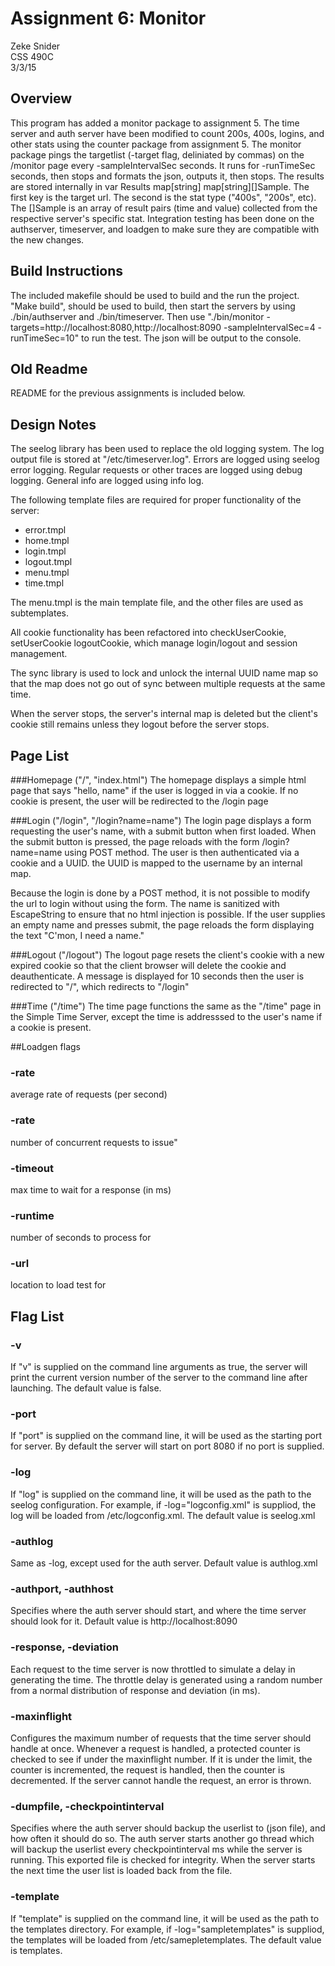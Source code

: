 # Assignment 6: Monitor
Zeke Snider  
CSS 490C  
3/3/15

## Overview
This program has added a monitor package to assignment 5. The time server and auth server have been modified to count 200s, 400s, logins, and other stats using the counter package from assignment 5. The monitor package pings the targetlist (-target flag, deliniated by commas) on the /monitor page every -sampleIntervalSec seconds. It runs for -runTimeSec seconds, then stops and formats the json, outputs it, then stops. The results are stored internally in var Results map[string] map[string][]Sample. The first key is the target url. The second is the stat type ("400s", "200s", etc). The []Sample is an array of result pairs (time and value) collected from the respective server's specific stat. Integration testing has been done on the authserver, timeserver, and loadgen to make sure they are compatible with the new changes.


## Build Instructions
The included makefile should be used to build and the run the project. "Make build", should be used to build, then start the servers by using ./bin/authserver and ./bin/timeserver. Then use "./bin/monitor -targets=http://localhost:8080,http://localhost:8090 -sampleIntervalSec=4 -runTimeSec=10" to run the test. The json will be output to the console.

## Old Readme
README for the previous assignments is included below.  
  



## Design Notes
The seelog library has been used to replace the old logging system. The log output file is stored at "/etc/timeserver.log". Errors are logged using seelog error logging. Regular requests or other traces are logged using debug logging. General info are logged using info log.

The following template files are required for proper functionality of the server:  

* error.tmpl
* home.tmpl
* login.tmpl
* logout.tmpl
* menu.tmpl
* time.tmpl  

The menu.tmpl is the main template file, and the other files are used as subtemplates.  

All cookie functionality has been refactored into checkUserCookie, setUserCookie logoutCookie, which manage login/logout and session management.

The sync library is used to lock and unlock the internal UUID name map so that the map does not go out of sync between multiple requests at the same time.  

When the server stops, the server's internal map is deleted but the client's cookie still remains unless they logout before the server stops. 


## Page List 

###Homepage ("/", "index.html")
The homepage displays a simple html page that says "hello, name" if the user is logged in via a cookie. If no cookie is present, the user will be redirected to the /login page  

###Login ("/login", "/login?name=name")
The login page displays a form requesting the user's name, with a submit button when first loaded. When the submit button is pressed, the page reloads with the form /login?name=name using POST method. The user is then authenticated via a cookie and a UUID. the UUID is mapped to the username by an internal map.  

Because the login is done by a POST method, it is not possible to modify the url to login without using the form. The name is sanitized with EscapeString to ensure that no html injection is possible. If the user supplies an empty name and presses submit, the page reloads the form displaying the text "C'mon, I need a name."

###Logout ("/logout")
The logout page resets the client's cookie with a new expired cookie so that the client browser will delete the cookie and deauthenticate. A message is displayed for 10 seconds then the user is redirected to "/", which redirects to "/login"

###Time ("/time")
The time page functions the same as the "/time" page in the Simple Time Server, except the time is addresssed to the user's name if a cookie is present.  


##Loadgen flags

### -rate
average rate of requests (per second)

### -rate
number of concurrent requests to issue"

### -timeout
max time to wait for a response (in ms)

### -runtime
number of seconds to process for

### -url 
location to load test for


## Flag List

### -v
If "v" is supplied on the command line arguments as true, the server will print the current version number of the server to the command line after launching. The default value is false.

### -port
If "port" is supplied on the command line, it will be used as the starting port for server. By default the server will start on port 8080 if no port is supplied.

### -log
If "log" is supplied on the command line, it will be used as the path to the seelog configuration. For example, if -log="logconfig.xml" is suppliod, the log will be loaded from /etc/logconfig.xml. The default value is seelog.xml

### -authlog
Same as -log, except used for the auth server. Default value is authlog.xml

### -authport, -authhost
Specifies where the auth server should start, and where the time server should look for it. Default value is http://localhost:8090

### -response, -deviation
Each request to the time server is now throttled to simulate a delay in generating the time. The throttle delay is generated using a random number from a normal distribution of response and deviation (in ms). 

### -maxinflight
Configures the maximum number of requests that the time server should handle at once. Whenever a request is handled, a protected counter is checked to see if under the maxinflight number. If it is under the limit, the counter is incremented, the request is handled, then the counter is decremented. If the server cannot handle the request, an error is thrown.

### -dumpfile, -checkpointinterval
Specifies where the auth server should backup the userlist to (json file), and how often it should do so. The auth server starts another go thread which will backup the userlist every checkpointinterval ms while the server is running. This exported file is checked for integrity. When the server starts the next time the user list is loaded back from the file.

### -template
If "template" is supplied on the command line, it will be used as the path to the templates directory. For example, if -log="sampletemplates" is suppliod, the templates will be loaded from /etc/samepletemplates. The default value is templates.



